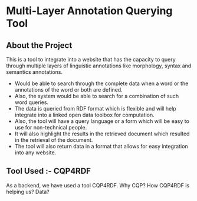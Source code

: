 # Multi-Layer Annotation Querying Tool 

## About the Project
This is a tool to integrate into a website that has the capacity to query through multiple layers of linguistic annotations like morphology, syntax and semantics annotations. 

- Would be able to search through the complete data when a word or the
annotations of the word or both are defined.
- Also, the system would be able to search for a combination of such word queries.
- The data is queried from RDF format which is flexible and will help integrate into a linked open data toolbox for computation. 
- Also, the tool will have a query language or a form which will be easy to use for non-technical people. 
- It will also highlight the results in the retrieved document which resulted in the retrieval of the document. 
- The tool will also return data in a format that allows for easy integration into any website.


## Tool Used :- CQP4RDF

As a backend, we have used a tool CQP4RDF.
Why CQP?
How CQP4RDF is helping us?
Data?

